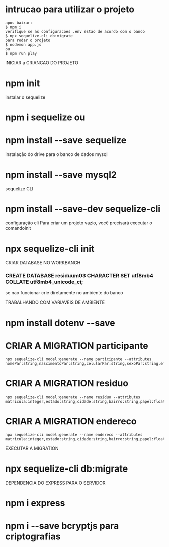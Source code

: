 # intrucao para utilizar o projeto
    apos baixar:
    $ npm i
    verifique se as configuracoes .env estao de acordo com o banco 
    $ npx sequelize-cli db:migrate
    para rodar o projeto
    $ nodemon app.js
    ou
    $ npm run play

INICIAR a CRIANCAO DO PROJETO
# npm init

instalar o sequelize
# npm i sequelize ou 
# npm install --save sequelize

instalação do drive para o banco de dados mysql
# npm install --save mysql2

sequelize CLI
# npm install --save-dev sequelize-cli

configuração cli
Para criar um projeto vazio, você precisará executar o comandoinit
# npx sequelize-cli init

CRIAR DATABASE NO WORKBANCH
### CREATE DATABASE residuum03 CHARACTER SET utf8mb4  COLLATE utf8mb4_unicode_ci;
se nao funcionar crie diretamente no ambiente do banco

TRABALHANDO COM VARIAVEIS DE AMBIENTE
# npm install dotenv --save

# CRIAR A MIGRATION participante
    npx sequelize-cli model:generate --name participante --attributes nomePar:string,nascimentoPar:string,celularPar:string,sexoPar:string,emailPar:string,escolaridadePar:string,matriculaPar:integer

# CRIAR A MIGRATION residuo
    npx sequelize-cli model:generate --name residuo --attributes matricula:integer,estado:string,cidade:string,bairro:string,papel:float,metal:float,vidro:float,organico:float,plastico:float

# CRIAR A MIGRATION endereco
    npx sequelize-cli model:generate --name endereco --attributes matricula:integer,estado:string,cidade:string,bairro:string,papel:float,metal:float,vidro:float,organico:float,plastico:float
  
EXECUTAR A MIGRATION
# npx sequelize-cli db:migrate

DEPENDENCIA DO EXPRESS PARA O SERVIDOR
# npm i express
# npm i --save bcryptjs para criptografias